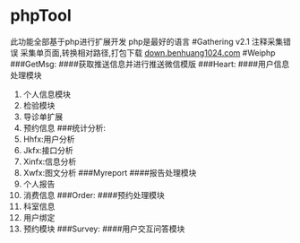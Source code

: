 # phpTool
此功能全部基于php进行扩展开发
php是最好的语言
#Gathering
v2.1 注释采集错误
采集单页面,转换相对路径,打包下载
<a href="http://down.benhuang1024.com" target="_blank">down.benhuang1024.com</a>
#Weiphp
###GetMsg:
####获取推送信息并进行推送微信模版
###Heart:
####用户信息处理模块
1. 个人信息模块
2. 检验模块
3. 导诊单扩展
4. 预约信息
###统计分析:
1. Hhfx:用户分析
2. Jkfx:接口分析
3. Xinfx:信息分析
4. Xwfx:图文分析
###Myreport
####报告处理模块
1. 个人报告
2. 消费信息
###Order:
####预约处理模块
1. 科室信息
2. 用户绑定
3. 预约模块
###Survey:
####用户交互问答模块
